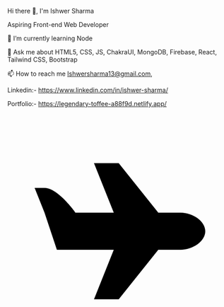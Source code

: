 Hi there 👋, I'm Ishwer Sharma

Aspiring Front-end Web Developer

🌱 I’m currently learning Node

💬 Ask me about HTML5, CSS, JS, ChakraUI, MongoDB, Firebase, React, Tailwind CSS, Bootstrap

📫 How to reach me Ishwersharma13@gmail.com,

Linkedin:- https://www.linkedin.com/in/ishwer-sharma/

Portfolio:- https://legendary-toffee-a88f9d.netlify.app/

<?xml version="1.0" encoding="UTF-8" standalone="yes"?>
<svg viewBox="0 0 18 18">
  <path d="M7,4l1.6,4H5.5c0,0-1.4-2-2.5-2H2.2L3,8l1,3h4.6L7,15h2l3.2-4H14c1,0,2-0.7,2-1.5S15,8,14,8h-1.8L9,4H7z"/>
</svg>

